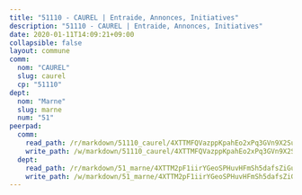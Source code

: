 ```yaml
---
title: "51110 - CAUREL | Entraide, Annonces, Initiatives"
description: "51110 - CAUREL | Entraide, Annonces, Initiatives"
date: 2020-01-11T14:09:21+09:00
collapsible: false
layout: commune
comm:
  nom: "CAUREL"
  slug: caurel
  cp: "51110"
dept:
  nom: "Marne"
  slug: marne
  num: "51"
peerpad:
  comm:
    read_path: /r/markdown/51110_caurel/4XTTMFQVazppKpahEo2xPq3GVn9X2SuXe9XR2Gun5CzYcsQPw
    write_path: /w/markdown/51110_caurel/4XTTMFQVazppKpahEo2xPq3GVn9X2SuXe9XR2Gun5CzYcsQPw-K3TgThfnybT1bYo4To2AbQcDFUHLXvgEP6dZApDS5bUoDdU6yrkiVfVn2FMA4HJqphEbSuwxbLwB4hbixrQjq9qtosL6YU3zsXNxWuDnwCniQuHBfKGksKCiQEKJN3DM2AruJ6MB
  dept:
    read_path: /r/markdown/51_marne/4XTTM2pF1iirYGeoSPHuvHFmSh5dafsZiGuDVqApNYr9W2doe
    write_path: /w/markdown/51_marne/4XTTM2pF1iirYGeoSPHuvHFmSh5dafsZiGuDVqApNYr9W2doe-K3TgV7EpXmd75L5pz6aUTALihWsFeiubyposyfPgz6DbQby3ZQF3gNXaGqeRVGevfRz46yND7Y8QkCv5VozWFj5shZbEokjWNQrdmmsAHCxzuLQj5kuinh4kCdsefHKLdp7xhUwa
---
```


